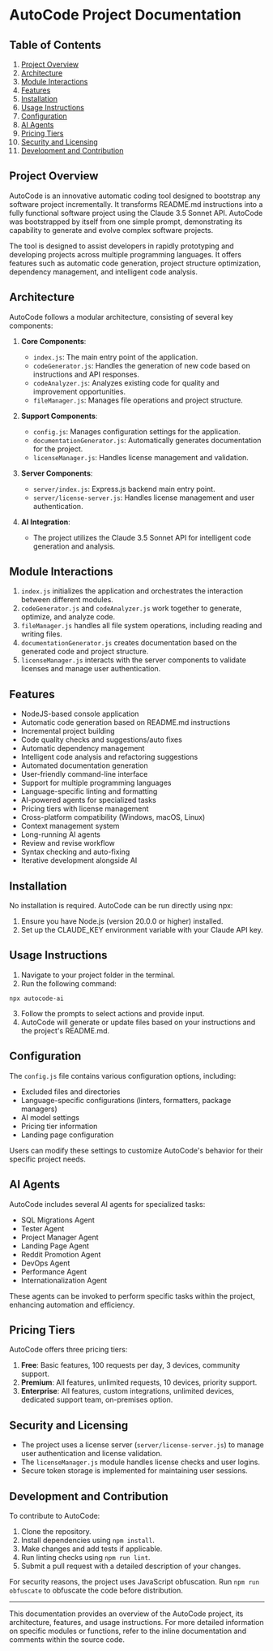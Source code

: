 # AutoCode Project Documentation

## Table of Contents

1. [Project Overview](#project-overview)
2. [Architecture](#architecture)
3. [Module Interactions](#module-interactions)
4. [Features](#features)
5. [Installation](#installation)
6. [Usage Instructions](#usage-instructions)
7. [Configuration](#configuration)
8. [AI Agents](#ai-agents)
9. [Pricing Tiers](#pricing-tiers)
10. [Security and Licensing](#security-and-licensing)
11. [Development and Contribution](#development-and-contribution)

## Project Overview

AutoCode is an innovative automatic coding tool designed to bootstrap any software project incrementally. It transforms README.md instructions into a fully functional software project using the Claude 3.5 Sonnet API. AutoCode was bootstrapped by itself from one simple prompt, demonstrating its capability to generate and evolve complex software projects.

The tool is designed to assist developers in rapidly prototyping and developing projects across multiple programming languages. It offers features such as automatic code generation, project structure optimization, dependency management, and intelligent code analysis.

## Architecture

AutoCode follows a modular architecture, consisting of several key components:

1. **Core Components**:

    - `index.js`: The main entry point of the application.
    - `codeGenerator.js`: Handles the generation of new code based on instructions and API responses.
    - `codeAnalyzer.js`: Analyzes existing code for quality and improvement opportunities.
    - `fileManager.js`: Manages file operations and project structure.

2. **Support Components**:

    - `config.js`: Manages configuration settings for the application.
    - `documentationGenerator.js`: Automatically generates documentation for the project.
    - `licenseManager.js`: Handles license management and validation.

3. **Server Components**:

    - `server/index.js`: Express.js backend main entry point.
    - `server/license-server.js`: Handles license management and user authentication.

4. **AI Integration**:
    - The project utilizes the Claude 3.5 Sonnet API for intelligent code generation and analysis.

## Module Interactions

1. `index.js` initializes the application and orchestrates the interaction between different modules.
2. `codeGenerator.js` and `codeAnalyzer.js` work together to generate, optimize, and analyze code.
3. `fileManager.js` handles all file system operations, including reading and writing files.
5. `documentationGenerator.js` creates documentation based on the generated code and project structure.
6. `licenseManager.js` interacts with the server components to validate licenses and manage user authentication.

## Features

-   NodeJS-based console application
-   Automatic code generation based on README.md instructions
-   Incremental project building
-   Code quality checks and suggestions/auto fixes
-   Automatic dependency management
-   Intelligent code analysis and refactoring suggestions
-   Automated documentation generation
-   User-friendly command-line interface
-   Support for multiple programming languages
-   Language-specific linting and formatting
-   AI-powered agents for specialized tasks
-   Pricing tiers with license management
-   Cross-platform compatibility (Windows, macOS, Linux)
-   Context management system
-   Long-running AI agents
-   Review and revise workflow
-   Syntax checking and auto-fixing
-   Iterative development alongside AI

## Installation

No installation is required. AutoCode can be run directly using npx:

1. Ensure you have Node.js (version 20.0.0 or higher) installed.
2. Set up the CLAUDE_KEY environment variable with your Claude API key.

## Usage Instructions

1. Navigate to your project folder in the terminal.
2. Run the following command:

```
npx autocode-ai
```

3. Follow the prompts to select actions and provide input.
4. AutoCode will generate or update files based on your instructions and the project's README.md.

## Configuration

The `config.js` file contains various configuration options, including:

-   Excluded files and directories
-   Language-specific configurations (linters, formatters, package managers)
-   AI model settings
-   Pricing tier information
-   Landing page configuration

Users can modify these settings to customize AutoCode's behavior for their specific project needs.

## AI Agents

AutoCode includes several AI agents for specialized tasks:

-   SQL Migrations Agent
-   Tester Agent
-   Project Manager Agent
-   Landing Page Agent
-   Reddit Promotion Agent
-   DevOps Agent
-   Performance Agent
-   Internationalization Agent

These agents can be invoked to perform specific tasks within the project, enhancing automation and efficiency.

## Pricing Tiers

AutoCode offers three pricing tiers:

1. **Free**: Basic features, 100 requests per day, 3 devices, community support.
2. **Premium**: All features, unlimited requests, 10 devices, priority support.
3. **Enterprise**: All features, custom integrations, unlimited devices, dedicated support team, on-premises option.

## Security and Licensing

-   The project uses a license server (`server/license-server.js`) to manage user authentication and license validation.
-   The `licenseManager.js` module handles license checks and user logins.
-   Secure token storage is implemented for maintaining user sessions.

## Development and Contribution

To contribute to AutoCode:

1. Clone the repository.
2. Install dependencies using `npm install`.
3. Make changes and add tests if applicable.
4. Run linting checks using `npm run lint`.
5. Submit a pull request with a detailed description of your changes.

For security reasons, the project uses JavaScript obfuscation. Run `npm run obfuscate` to obfuscate the code before distribution.

---

This documentation provides an overview of the AutoCode project, its architecture, features, and usage instructions. For more detailed information on specific modules or functions, refer to the inline documentation and comments within the source code.
